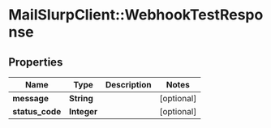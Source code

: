 # MailSlurpClient::WebhookTestResponse

## Properties
Name | Type | Description | Notes
------------ | ------------- | ------------- | -------------
**message** | **String** |  | [optional] 
**status_code** | **Integer** |  | [optional] 


